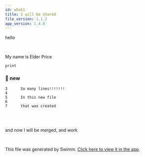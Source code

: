 ```yaml
---
id: w5uk1
title: I will be shared
file_version: 1.1.2
app_version: 1.4.0
---
```


hello

<br/>

My name is Elder Price

`print`<swm-token data-swm-token=":c.py:5:1:1:`	print(&quot;This is the function foo&quot;)`"/>
<!-- NOTE-swimm-snippet: the lines below link your snippet to Swimm -->
### 📄 new
```
3      So many lines!!!!!!!
4      
5      In this new file
6      
7      that was created
```

<br/>

<br/>

and now I will be merged, and work

<br/>

This file was generated by Swimm. [Click here to view it in the app](https://swimm-web-app.web.app/repos/Z2l0aHViJTNBJTNBdGVzdC1naXRodWItYXBwJTNBJTNBc3dpbW1pbw==/docs/w5uk1).

